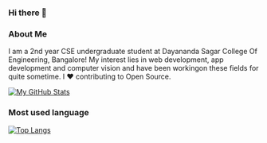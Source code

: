 ### Hi there 👋

### About Me

I am a 2nd year CSE undergraduate student at Dayananda Sagar College Of Engineering, Bangalore! My interest lies in web development, app development and computer vision and have been workingon these fields for quite sometime. I ❤ contributing to Open Source.




[![My GitHub Stats](https://github-readme-stats.vercel.app/api/?username=sreechand2002&count_private=true&theme=tokyonight&showicons=true)]()

### Most used language
[![Top Langs](https://github-readme-stats.vercel.app/api/top-langs/?username=sreechand2002&langs_count=8)](https://github.com/anuraghazra/github-readme-stats)

<!--
**sreechand2002/sreechand2002** is a ✨ _special_ ✨ repository because its `README.md` (this file) appears on your GitHub profile.


Here are some ideas to get you started:

- 🔭 I’m currently working on ...
- 🌱 I’m currently learning ...
- 👯 I’m looking to collaborate on ...
- 🤔 I’m looking for help with ...
- 💬 Ask me about ...
- 📫 How to reach me: ...
- 😄 Pronouns: ...
- ⚡ Fun fact: ...
-->
